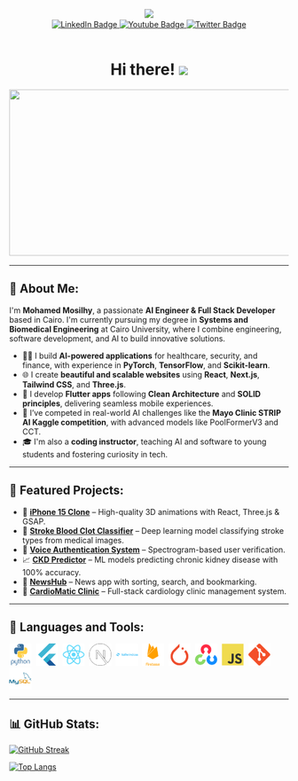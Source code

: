 <div id="header" align="center">
  <img src="https://media.giphy.com/media/lP8xu5t2DLGG045H8F/giphy.gif" width="100"/>
</div>

<div id="badges" align="center">
  <a href="https://www.linkedin.com/in/mohamed-mosilhy-a3b99a238/">
    <img src="https://img.shields.io/badge/LinkedIn-blue?style=for-the-badge&logo=linkedin&logoColor=white" alt="LinkedIn Badge"/>
  </a>
  <a href="https://www.youtube.com/@mohamedmosilhy4396">
    <img src="https://img.shields.io/badge/YouTube-red?style=for-the-badge&logo=youtube&logoColor=white" alt="Youtube Badge"/>
  </a>
  <a href="https://twitter.com/mohamed_mosilhe">
    <img src="https://img.shields.io/badge/Twitter-blue?style=for-the-badge&logo=twitter&logoColor=white" alt="Twitter Badge"/>
  </a>
</div>

<div id="badges" align="center">
<img src="https://komarev.com/ghpvc/?username=mohamedmosilhy&style=flat-square&color=blue" alt=""/>
</div>

<h1 align="center">
  Hi there!
  <img src="https://media.giphy.com/media/hvRJCLFzcasrR4ia7z/giphy.gif" width="30px"/>
</h1>

<div align="center">
  <img src="https://media.giphy.com/media/dWesBcTLavkZuG35MI/giphy.gif" width="600" height="300"/>
</div>

---

## 👋 About Me:

I'm **Mohamed Mosilhy**, a passionate **AI Engineer & Full Stack Developer** based in Cairo. I'm currently pursuing my degree in **Systems and Biomedical Engineering** at Cairo University, where I combine engineering, software development, and AI to build innovative solutions.

- 👨‍💻 I build **AI-powered applications** for healthcare, security, and finance, with experience in **PyTorch**, **TensorFlow**, and **Scikit-learn**.
- 🌐 I create **beautiful and scalable websites** using **React**, **Next.js**, **Tailwind CSS**, and **Three.js**.
- 📱 I develop **Flutter apps** following **Clean Architecture** and **SOLID principles**, delivering seamless mobile experiences.
- 🧠 I’ve competed in real-world AI challenges like the **Mayo Clinic STRIP AI Kaggle competition**, with advanced models like PoolFormerV3 and CCT.
- 🎓 I'm also a **coding instructor**, teaching AI and software to young students and fostering curiosity in tech.

---

## 🚀 Featured Projects:
- 🎨 [**iPhone 15 Clone**](https://apple-website-lac.vercel.app/) – High-quality 3D animations with React, Three.js & GSAP.
- 🧠 [**Stroke Blood Clot Classifier**](https://github.com/mohamedmosilhy/Image-Classification-of-Stroke-Blood-Clot-Origin) – Deep learning model classifying stroke types from medical images.
- 🔐 [**Voice Authentication System**](https://github.com/mohamedmosilhy/Voiceprint-security-system) – Spectrogram-based user verification.
- 📈 [**CKD Predictor**](https://github.com/mohamedmosilhy/kidney_disease_prediction) – ML models predicting chronic kidney disease with 100% accuracy.
- 📰 [**NewsHub**](https://github.com/mohamedmosilhy/News-website) – News app with sorting, search, and bookmarking.
- 🏥 [**CardioMatic Clinic**](https://github.com/mohamedmosilhy/CardioMaticClinic) – Full-stack cardiology clinic management system.

---

## 🧰 Languages and Tools:
<div>
  <img src="https://github.com/devicons/devicon/blob/master/icons/python/python-original-wordmark.svg" title="Python" width="40" height="40"/>&nbsp;
  <img src="https://github.com/devicons/devicon/blob/master/icons/flutter/flutter-original.svg" title="Flutter" width="40" height="40"/>&nbsp;
  <img src="https://github.com/devicons/devicon/blob/master/icons/react/react-original.svg" title="React" width="40" height="40"/>&nbsp;
  <img src="https://github.com/devicons/devicon/blob/master/icons/nextjs/nextjs-line.svg" title="Next.js" width="40" height="40"/>&nbsp;
  <img src="https://github.com/devicons/devicon/blob/master/icons/tailwindcss/tailwindcss-plain-wordmark.svg" title="Tailwind" width="40" height="40"/>&nbsp;
  <img src="https://github.com/devicons/devicon/blob/master/icons/firebase/firebase-plain-wordmark.svg" title="Firebase" width="40" height="40"/>&nbsp;
  <img src="https://github.com/devicons/devicon/blob/master/icons/pytorch/pytorch-original.svg" title="PyTorch" width="40" height="40"/>&nbsp;
  <img src="https://github.com/devicons/devicon/blob/master/icons/opencv/opencv-original.svg" title="OpenCV" width="40" height="40"/>&nbsp;
  <img src="https://github.com/devicons/devicon/blob/master/icons/javascript/javascript-original.svg" title="JavaScript" width="40" height="40"/>&nbsp;
  <img src="https://github.com/devicons/devicon/blob/master/icons/git/git-original.svg" title="Git" width="40" height="40"/>&nbsp;
  <img src="https://github.com/devicons/devicon/blob/master/icons/mysql/mysql-original-wordmark.svg" title="MySQL" width="40" height="40"/>&nbsp;
</div>

---

## 📊 GitHub Stats:

[![GitHub Streak](http://github-readme-streak-stats.herokuapp.com?user=mohamedmosilhy&theme=dark&hide_border=true&border_radius=5.6&date_format=j%20M%5B%20Y%5D&background=050101)](https://git.io/streak-stats)

[![Top Langs](https://github-readme-stats.vercel.app/api/top-langs/?username=mohamedmosilhy&layout=compact&theme=vision-friendly-dark)](https://github.com/anuraghazra/github-readme-stats)
